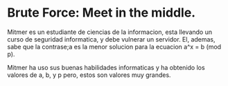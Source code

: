 # Brute Force: Meet in the middle.

Mitmer es un estudiante de ciencias de la informacion, esta
llevando un curso de seguridad informatica, y debe vulnerar
un servidor. El, ademas, sabe que la contrase;a es la menor
solucion para la ecuacion a\^x = b (mod p).

Mitmer ha uso sus buenas habilidades informaticas y ha 
obtenido los valores de a, b, y p pero, estos son valores muy 
grandes.

